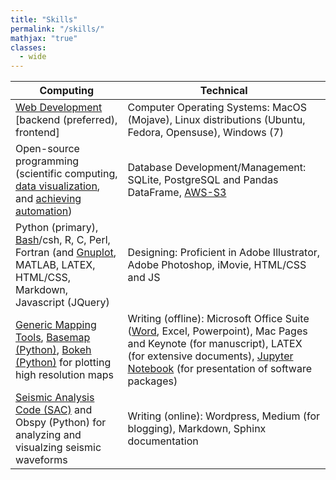 ```yaml
---
title: "Skills"
permalink: "/skills/"
mathjax: "true"
classes:
  - wide
---
```

<table>
  <thead>
    <tr>
      <th>Computing</th>
      <th>Technical</th>
    </tr>
  </thead>
  <tbody>
    <tr>
      <td><a href="/web-computing/">Web Development</a> [backend (preferred), frontend]</td>
      <td>Computer Operating Systems: MacOS (Mojave), Linux distributions (Ubuntu, Fedora, Opensuse), Windows (7)</td>
    </tr>
    <tr>
      <td>Open-source programming (scientific computing, <a href="https://iescoders.com/plotting-the-geospatial-data-clipped-by-coastlines-in-python/">data visualization</a>, and <a href="https://github.com/earthinversion/STADIUM-Py">achieving automation</a>)</td>
      <td>Database Development/Management: SQLite, PostgreSQL and Pandas DataFrame, <a href="https://github.com/earthinversion/aws-s3-management">AWS-S3</a></td>
    </tr>
    <tr>
      <td>Python (primary), <a href="https://iescoders.com/linux-tutorial-data-processing/">Bash</a>/csh, R, C, Perl, Fortran (and <a href="https://iescoders.com/gnuplot-making-animation/">Gnuplot</a>, MATLAB, LATEX, HTML/CSS, Markdown, Javascript (JQuery)</td>
      <td>Designing: Proficient in Adobe Illustrator, Adobe Photoshop, iMovie, HTML/CSS and JS</td>
    </tr>
    <tr>
      <td><a href="https://iescoders.com/generic-mapping-tool-gmt-for-beginners/">Generic Mapping Tools</a>, <a href="https://iescoders.com/plotting-topographic-map-using-noaa-global-relief-data-in-python/">Basemap (Python)</a>, <a href="https://iescoders.com/interactive-data-visualization-in-python/">Bokeh (Python)</a> for plotting high resolution maps</td>
      <td>Writing (offline): Microsoft Office Suite (<a href="https://iescoders.com/how-to-insert-equation-numbering-in-ms-word/">Word</a>, Excel, Powerpoint), Mac Pages and Keynote (for manuscript), LATEX (for extensive documents), <a href="https://iescoders.com/time-series-analysis-using-python-i/">Jupyter Notebook</a> (for presentation of software packages)</td>
    </tr>
    <tr>
      <td><a href="https://iescoders.com/calling-sacseismic-analysis-code-in-perl/">Seismic Analysis Code (SAC)</a> and Obspy (Python) for analyzing and visualzing seismic waveforms</td>
      <td>Writing (online): Wordpress, Medium (for blogging), Markdown, Sphinx documentation</td>
    </tr>
  </tbody>
</table>
